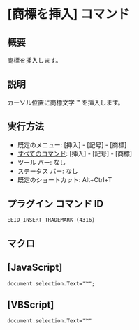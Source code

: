 # \[商標を挿入\] コマンド

## 概要

商標を挿入します。

## 説明

カーソル位置に商標文字 ™ を挿入します。

## 実行方法

- 既定のメニュー: \[挿入\] \- \[記号\] \- \[商標\]
- [すべてのコマンド](../../glossary/allcommands): \[挿入\] \- \[記号\] \- \[商標\]
- ツール バー: なし
- ステータス バー: なし
- 既定のショートカット: Alt+Ctrl+T

## プラグイン コマンド ID

```
EEID_INSERT_TRADEMARK (4316)```

## マクロ

## \[JavaScript\]

```
document.selection.Text="™";
```

## \[VBScript\]

```
document.selection.Text="™"
```
